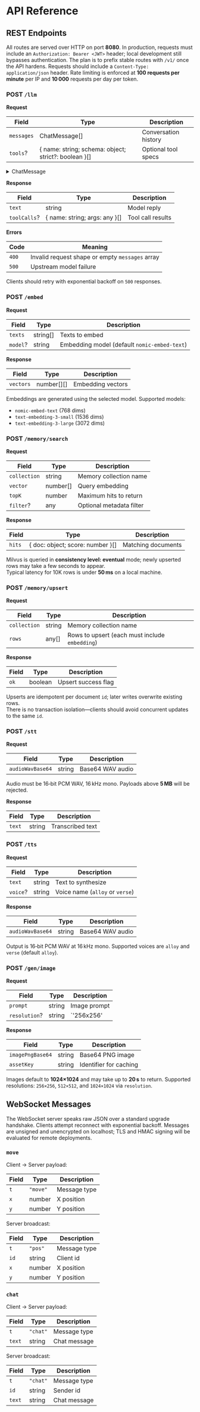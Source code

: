 # API Reference

## REST Endpoints

All routes are served over HTTP on port **8080**. In production, requests must include an `Authorization: Bearer <JWT>` header;
local development still bypasses authentication. The plan is to prefix stable routes with `/v1/` once the API hardens.
Requests should include a `Content-Type: application/json` header. Rate limiting is enforced at **100 requests per minute**
per IP and **10 000** requests per day per token.

### POST `/llm`
**Request**

| Field | Type | Description |
|-------|------|-------------|
| `messages` | ChatMessage[] | Conversation history |
| `tools`? | { name: string; schema: object; strict?: boolean }[] | Optional tool specs |

<details><summary>ChatMessage</summary>

| Field | Type | Description |
|-------|------|-------------|
| `role` | `"system" | "user" | "assistant"` | Message role |
| `content` | string | Message text |

</details>

**Response**

| Field | Type | Description |
|-------|------|-------------|
| `text` | string | Model reply |
| `toolCalls`? | { name: string; args: any }[] | Tool call results |

**Errors**

| Code | Meaning |
|------|---------|
| `400` | Invalid request shape or empty `messages` array |
| `500` | Upstream model failure |
Clients should retry with exponential backoff on `500` responses.

### POST `/embed`
**Request**

| Field | Type | Description |
|-------|------|-------------|
| `texts` | string[] | Texts to embed |
| `model`? | string | Embedding model (default `nomic-embed-text`) |

**Response**

| Field | Type | Description |
|-------|------|-------------|
| `vectors` | number[][] | Embedding vectors |

Embeddings are generated using the selected model. Supported models:

- `nomic-embed-text` (768 dims)
- `text-embedding-3-small` (1536 dims)
- `text-embedding-3-large` (3072 dims)

### POST `/memory/search`
**Request**

| Field | Type | Description |
|-------|------|-------------|
| `collection` | string | Memory collection name |
| `vector` | number[] | Query embedding |
| `topK` | number | Maximum hits to return |
| `filter`? | any | Optional metadata filter |

**Response**

| Field | Type | Description |
|-------|------|-------------|
| `hits` | { doc: object; score: number }[] | Matching documents |

Milvus is queried in **consistency level: eventual** mode; newly upserted rows may take a few seconds to appear.  
Typical latency for 10K rows is under **50 ms** on a local machine.

### POST `/memory/upsert`
**Request**

| Field | Type | Description |
|-------|------|-------------|
| `collection` | string | Memory collection name |
| `rows` | any[] | Rows to upsert (each must include `embedding`) |

**Response**

| Field | Type | Description |
|-------|------|-------------|
| `ok` | boolean | Upsert success flag |

Upserts are idempotent per document `id`; later writes overwrite existing rows.  
There is no transaction isolation—clients should avoid concurrent updates to the same `id`.

### POST `/stt`
**Request**

| Field | Type | Description |
|-------|------|-------------|
| `audioWavBase64` | string | Base64 WAV audio |

Audio must be 16‑bit PCM WAV, 16 kHz mono. Payloads above **5 MB** will be rejected.

**Response**

| Field | Type | Description |
|-------|------|-------------|
| `text` | string | Transcribed text |

### POST `/tts`
**Request**

| Field | Type | Description |
|-------|------|-------------|
| `text` | string | Text to synthesize |
| `voice`? | string | Voice name (`alloy` or `verse`) |

**Response**

| Field | Type | Description |
|-------|------|-------------|
| `audioWavBase64` | string | Base64 WAV audio |

Output is 16‑bit PCM WAV at 16 kHz mono. Supported voices are `alloy` and `verse` (default `alloy`).

### POST `/gen/image`
**Request**

| Field | Type | Description |
|-------|------|-------------|
| `prompt` | string | Image prompt |
| `resolution`? | string | `'256x256' | '512x512' | '1024x1024'` image size |

**Response**

| Field | Type | Description |
|-------|------|-------------|
| `imagePngBase64` | string | Base64 PNG image |
| `assetKey` | string | Identifier for caching |

Images default to **1024×1024** and may take up to **20 s** to return.
Supported resolutions: `256×256`, `512×512`, and `1024×1024` via `resolution`.

## WebSocket Messages

The WebSocket server speaks raw JSON over a standard upgrade handshake. Clients attempt reconnect with exponential backoff.
Messages are unsigned and unencrypted on localhost; TLS and HMAC signing will be evaluated for remote deployments.

### `move`
Client → Server payload:

| Field | Type | Description |
|-------|------|-------------|
| `t` | `"move"` | Message type |
| `x` | number | X position |
| `y` | number | Y position |

Server broadcast:

| Field | Type | Description |
|-------|------|-------------|
| `t` | `"pos"` | Message type |
| `id` | string | Client id |
| `x` | number | X position |
| `y` | number | Y position |

### `chat`
Client → Server payload:

| Field | Type | Description |
|-------|------|-------------|
| `t` | `"chat"` | Message type |
| `text` | string | Chat message |

Server broadcast:

| Field | Type | Description |
|-------|------|-------------|
| `t` | `"chat"` | Message type |
| `id` | string | Sender id |
| `text` | string | Chat message |

